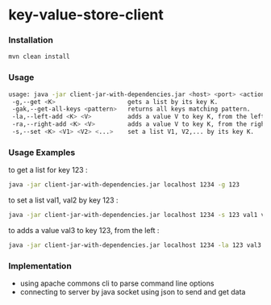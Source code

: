 # key-value-store-client

### Installation

```sh
mvn clean install
```

### Usage

```sh
usage: java -jar client-jar-with-dependencies.jar <host> <port> <action> <params>
 -g,--get <K>                    gets a list by its key K.
 -gak,--get-all-keys <pattern>   returns all keys matching pattern.
 -la,--left-add <K> <V>          adds a value V to key K, from the left.
 -ra,--right-add <K> <V>         adds a value V to key K, from the right.
 -s,--set <K> <V1> <V2> <...>    set a list V1, V2,... by its key K.
```

### Usage Examples

to get a list for key 123 :
```sh
java -jar client-jar-with-dependencies.jar localhost 1234 -g 123
```

to set a list val1, val2 by key 123 :

```sh
java -jar client-jar-with-dependencies.jar localhost 1234 -s 123 val1 val2
```

to adds a value val3 to key 123, from the left :

```sh
java -jar client-jar-with-dependencies.jar localhost 1234 -la 123 val3
```

### Implementation

* using apache commons cli to parse command line options
* connecting to server by java socket using json to send and get data


